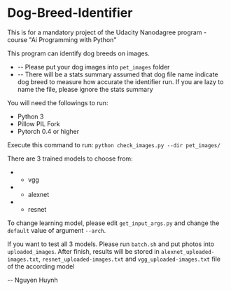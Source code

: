 # Dog-Breed-Identifier
This is for a mandatory project of the Udacity Nanodagree program - course "Ai Programming with Python"

This program can identify dog breeds on images.
* -- Please put your dog images into `pet_images` folder
* -- There will be a stats summary assumed that dog file name indicate dog breed to measure how accurate the identifier run. If you are lazy to name the file, please ignore the stats summary

You will need the followings to run:
* Python 3
* Pillow PIL Fork
* Pytorch 0.4 or higher

Execute this command to run:
`python check_images.py --dir pet_images/`

There are 3 trained models to choose from:
* - vgg
* - alexnet
* - resnet

To change learning model, please edit `get_input_args.py` and change the `default` value of argument `--arch`.

If you want to test all 3 models. Please run `batch.sh` and put photos into `uploaded_images`. After finish, results will be stored in `alexnet_uploaded-images.txt`, `resnet_uploaded-images.txt` and `vgg_uploaded-images.txt` file of the according model

-- Nguyen Huynh


